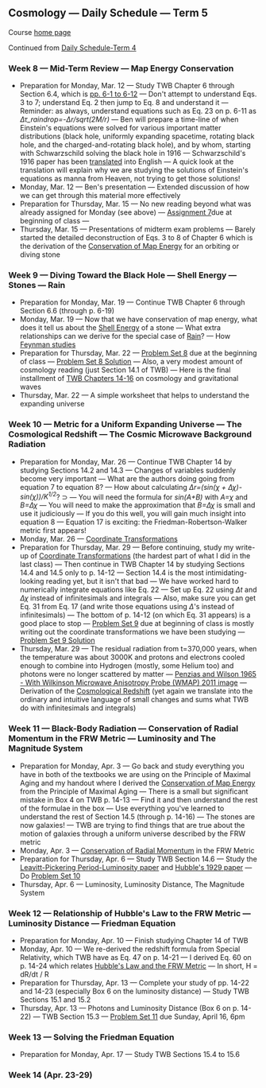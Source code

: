 ## Cosmology &mdash; Daily Schedule &mdash; Term 5

Course [home page](./)

Continued from [Daily Schedule-Term 4](./daily_schedule-term_4.html)

### Week 8 &mdash; Mid-Term Review &mdash; Map Energy Conservation

* Preparation for Monday, Mar. 12 &mdash; Study TWB Chapter 6 through Section 6.4, which is [pp. 6-1 to 6-12](./resources/TWB-First12PagesOfChapter6.pdf) &mdash; Don't attempt to understand Eqs. 3 to 7; understand Eq. 2 then jump to Eq. 8 and understand it &mdash; Reminder: as always, understand equations such as Eq. 23 on p. 6-11 as *&Delta;&tau;\_*raindrop*=-&Delta;r/sqrt(*2*M/r)* &mdash; Ben will prepare a time-line of when Einstein's equations were solved for various important matter distributions (black hole, uniformly expanding spacetime, rotating black hole, and the charged-and-rotating black hole), and by whom, starting with Schwarzschild solving the black hole in 1916 &mdash; Schwarzschild's 1916 paper has been [translated](https://arxiv.org/pdf/physics/9905030.pdf) into English &mdash; A quick look at the translation will explain why we are studying the solutions of Einstein's equations as manna from Heaven, not trying to get those solutions!
* Monday, Mar. 12 &mdash; Ben's presentation &mdash; Extended discussion of how we can get through this material more effectively
* Preparation for Thursday, Mar. 15 &mdash; No new reading beyond what was already assigned for Monday (see above) &mdash; [Assignment 7](./assignments/Assignment07.pdf)due at beginning of class &mdash; 
* Thursday, Mar. 15 &mdash; Presentations of midterm exam problems &mdash; Barely started the detailed deconstruction of Eqs. 3 to 8 of Chapter 6 which is the derivation of the [Conservation of Map Energy](./resources/ConservationOfMapEnergy.pdf) for an orbiting or diving stone

### Week 9 &mdash; Diving Toward the Black Hole &mdash; Shell Energy &mdash; Stones &mdash; Rain

* Preparation for Monday, Mar. 19 &mdash; Continue TWB Chapter 6 through Section 6.6 (through p. 6-19)
* Monday, Mar. 19 &mdash; Now that we have conservation of map energy, what does it tell us about the [Shell Energy](./resources/ShellEnergyFromMapEnergy.pdf) of a stone &mdash; What extra relationships can we derive for the special case of [Rain](./resources/RainFromStones.pdf)? &mdash; How [Feynman studies](./resources/Feynman-HowToStudy.pdf)
* Preparation for Thursday, Mar. 22 &mdash; [Problem Set 8](./assignments/Assignment08.pdf) due at the beginning of class &mdash; [Problem Set 8 Solution](./assignments/Assignment08-Solution.pdf) &mdash; Also, a very modest amount of cosmology reading (just Section 14.1 of TWB) &mdash; Here is the final installment of [TWB Chapters 14-16](./resources/TaylorWheelerBertschinger-ExploringBlackHoles-2ndEdition-Chapters14-16.pdf) on cosmology and gravitational waves
* Thursday, Mar. 22 &mdash; A simple worksheet that helps to understand the expanding universe

### Week 10 &mdash; Metric for a Uniform Expanding Universe &mdash; The Cosmological Redshift &mdash; The Cosmic Microwave Background Radiation

* Preparation for Monday, Mar. 26 &mdash; Continue TWB Chapter 14 by studying Sections 14.2 and 14.3 &mdash; Changes of variables suddenly become very important &mdash; What are the authors doing going from equation 7 to equation 8? &mdash; How about calculating *&Delta;r=(sin(&chi; + &Delta;&chi;)-sin(&chi;))/K<sup>1/2</sup>*? &sup; &mdash; You will need the formula for *sin(A+B)* with *A=&chi;* and *B=&Delta;&chi;* &mdash; You will need to make the approximation that *B=&Delta;&chi;* is small and use it judiciously &mdash; If you do this well, you will gain much insight into equation 8 &mdash; Equation 17 is exciting: the Friedman-Robertson-Walker metric first appears!
* Monday, Mar. 26 &mdash; [Coordinate Transformations](./resources/CoordinateTransformations.pdf)
* Preparation for Thursday, Mar. 29 &mdash; Before continuing, study my write-up of [Coordinate Transformations](./resources/CoordinateTransformations.pdf) (the hardest part of what I did in the last class) &mdash; Then continue in TWB Chapter 14 by studying Sections 14.4 and 14.5 only to p. 14-12 &mdash; Section 14.4 is the most intimidating-looking reading yet, but it isn't that bad &mdash; We have worked hard to numerically integrate equations like Eq. 22 &mdash; Set up Eq. 22 using *&Delta;t* and *&Delta;&chi;* instead of infinitesimals and integrals &mdash; Also, make sure you can get Eq. 31 from Eq. 17 (and write those equations using *&Delta;*'s instead of infinitesimals) &mdash; The bottom of p. 14-12 (on which Eq. 31 appears) is a good place to stop &mdash; [Problem Set 9](./assignments/Assignment09.pdf) due at beginning of class is mostly writing out the coordinate transformations we have been studying &mdash; [Problem Set 9 Solution](./assignments/Assignment09-Solution.pdf)
* Thursday, Mar. 29 &mdash; The residual radiation from t=370,000 years, when the temperature was about 3000K and protons and electrons cooled enough to combine into Hydrogen (mostly, some Helium too) and photons were no longer scattered by matter &mdash; [Penzias and Wilson 1965 - With Wilkinson Microwave Anisotropy Probe (WMAP) 2011 image](./resources/PenziasAndWilsonWithWMAP.pdf) &mdash; Derivation of the [Cosmological Redshift](./resources/CosmologicalRedshift.pdf) (yet again we translate into the ordinary and intuitive language of small changes and sums what TWB do with infinitesimals and integrals)

### Week 11 &mdash; Black-Body Radiation &mdash; Conservation of Radial Momentum in the FRW Metric &mdash; Luminosity and The Magnitude System

* Preparation for Monday, Apr. 3 &mdash; Go back and study everything you have in both of the textbooks we are using on the Principle of Maximal Aging and my handout where I derived the [Conservation of Map Energy](./resources/ConservationOfMapEnergy.pdf) from the Principle of Maximal Aging &mdash; There is a small but significant mistake in Box 4 on TWB p. 14-13 &mdash; Find it and then understand the rest of the formulae in the box &mdash; Use everything you've learned to understand the rest of Section 14.5 (through p. 14-16) &mdash; The stones are now galaxies! &mdash; TWB are trying to find things that are true about the motion of galaxies through a uniform universe described by the FRW metric
* Monday, Apr. 3 &mdash; [Conservation of Radial Momentum](./resources/ConservationOfRadialMomentum.pdf) in the FRW Metric
* Preparation for Thursday, Apr. 6 &mdash; Study TWB Section 14.6 &mdash; Study the [Leavitt-Pickering Period-Luminosity paper](./resources/LeavittPickering25Variables.pdf) and [Hubble's 1929 paper](./resources/Hubbles1929Paper.pdf) &mdash; Do [Problem Set 10](./assignments/Assignment10.pdf)
* Thursday, Apr. 6 &mdash; Luminosity, Luminosity Distance, The Magnitude System

### Week 12 &mdash; Relationship of Hubble's Law to the FRW Metric &mdash; Luminosity Distance &mdash; Friedman Equation

* Preparation for Monday, Apr. 10 &mdash; Finish studying Chapter 14 of TWB
* Monday, Apr. 10 &mdash; We re-derived the redshift formula from Special Relativity, which TWB have as Eq. 47 on p. 14-21 &mdash; I derived Eq. 60 on p. 14-24 which relates [Hubble's Law and the FRW Metric](./resources/HubblesLawAndTheFRWMetric.pdf) &mdash; In short, H = dR/dt / R
* Preparation for Thursday, Apr. 13 &mdash; Complete your study of pp. 14-22 and 14-23 (especially Box 6 on the luminosity distance) &mdash; Study TWB Sections 15.1 and 15.2
* Thursday, Apr. 13 &mdash; Photons and Luminosity Distance (Box 6 on p. 14-22) &mdash; TWB Section 15.3 &mdash; [Problem Set 11](./assignments/Assignment11.pdf) due Sunday, April 16, 6pm

### Week 13 &mdash; Solving the Friedman Equation

* Preparation for Monday, Apr. 17 &mdash; Study TWB Sections 15.4 to 15.6

### Week 14 (Apr. 23-29)
